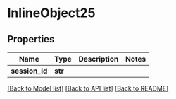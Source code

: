 # InlineObject25


## Properties
Name | Type | Description | Notes
------------ | ------------- | ------------- | -------------
**session_id** | **str** |  | 

[[Back to Model list]](../README.md#documentation-for-models) [[Back to API list]](../README.md#documentation-for-api-endpoints) [[Back to README]](../README.md)


